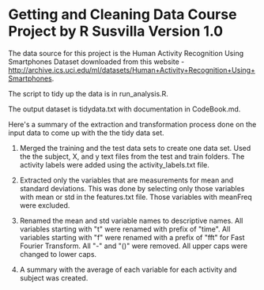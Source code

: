 Getting and Cleaning Data Course Project by R Susvilla
Version 1.0
======================================================

The data source for this project is the Human Activity Recognition Using Smartphones Dataset downloaded
from this website - http://archive.ics.uci.edu/ml/datasets/Human+Activity+Recognition+Using+Smartphones.

The script to tidy up the data is in run_analysis.R.

The output dataset is tidydata.txt with documentation in CodeBook.md.

Here's a summary of the extraction and transformation process done on the input data to come up with the
the tidy data set.

1. Merged the training and the test data sets to create one data set.  Used the the subject, X, and y text
   files from the test and train folders.  The activity labels were added using the activity_labels.txt file.
  
2. Extracted only the variables that are measurements for mean and standard deviations.  This was done by 
   selecting only those variables with mean or std in the features.txt file.  Those variables with meanFreq
   were excluded.
   
3. Renamed the mean and std variable names to descriptive names. All variables starting with "t" were renamed with
   prefix of "time".  All variables starting with "f" were renamed with a prefix of "fft" for Fast Fourier Transform.
   All "-" and "()" were removed.  All upper caps were changed to lower caps.
   
4. A summary with the average of each variable for each activity and subject was created.


